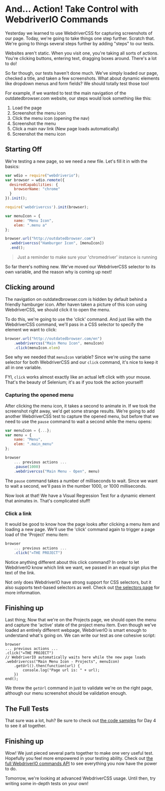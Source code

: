# And... Action! Take Control with WebdriverIO Commands

Yesterday we learned to use WebdriverCSS for capturing screenshots of our page. Today, we're going to take things one step further. Scratch that. We're going to things several steps further by adding "steps" to our tests.

Websites aren't static. When you visit one, you're taking all sorts of actions. You're clicking buttons, entering text, dragging boxes around. There's a lot to do!

So far though, our tests haven't done much. We've simply loaded our page, checked a title, and taken a few screenshots. What about dynamic elements like dropdown menus and form fields? We should totally test those too!

For example, if we wanted to test the main navigation of the outdatedbrowser.com website, our steps would look something like this:

1. Load the page
2. Screenshot the menu icon
3. Click the menu icon (opening the nav)
4. Screenshot the menu
5. Click a main nav link (New page loads automatically)
6. Screenshot the menu icon

## Starting Off

We're testing a new page, so we need a new file. Let's fill it in with the basics:

```js
var wdio = require("webdriverio");
var browser = wdio.remote({
  desiredCapabilities: {
    browserName: "chrome"
  }
}).init();

require('webdrivercss').init(browser);

var menuIcon = {
    name: "Menu Icon",
    elem: ".menu a"
};

browser.url("http://outdatedbrowser.com")
  .webdrivercss("Hamburger Icon", [menuIcon])
  .end();
```

> Just a reminder to make sure your 'chromedriver' instance is running

So far there's nothing new. We've moved our WebdriverCSS selector to its own variable, and the reason why is coming up next!

## Clicking around

The navigation on outdatedbrowser.com is hidden by default behind a friendly hamburger icon. After haven taken a picture of this icon using WebdriverCSS, we should click it to open the menu.

To do this, we're going to use the 'click' command. And just like with the WebdriverCSS command, we'll pass in a CSS selector to specify the element we want to click:

```js
browser.url("http://outdatedbrowser.com/en")
    .webdrivercss("Main Menu Icon", menuIcon)
    .click(menuIcon.elem)
```

See why we needed that `menuIcon` variable? Since we're using the same selector for both WebdriverCSS and our `click` command, it's nice to keep it all in one variable.

FYI, `click` works almost exactly like an actual left click with your mouse. That's the beauty of Selenium; it's as if you took the action yourself!

### Capturing the opened menu

After clicking the menu icon, it takes a second to animate in. If we took the screenshot right away, we'd get some strange results. We're going to add another WebdriverCSS test to capture the opened menu, but before that we need to use the `pause` command to wait a second while the menu opens:

```js
var menuIcon = {...};
var menu = {
    name: "Menu",
    elem: ".main_menu"
};

browser
    ... previous actions ...
    .pause(1000)
    .webdrivercss("Main Menu - Open", menu)
```

The `pause` command takes a number of milliseconds to wait. Since we want to wait a second, we'll pass in the number 1000, or 1000 milliseconds.

Now look at that! We have a Visual Regression Test for a dynamic element that animates in. That's complicated stuff!

### Click a link

It would be good to know how the page looks after clicking a menu item and loading a new page. We'll use the 'click' command again to trigger a page load of the 'Project' menu item:

```js
browser
    ... previous actions ...
    .click("=THE PROJECT")
```

Notice anything different about this click command? In order to let WebdriverIO know which link we want, we passed in an equal sign plus the text of the link. 

Not only does WebdriverIO have strong support for CSS selectors, but it also supports text-based selectors as well. Check out [the selectors page](http://webdriver.io/guide/usage/selectors.html) for more information.

## Finishing up

Last thing; Now that we're on the Projects page, we should open the menu and capture the 'active' state of the project menu item. Even though we've loaded an entirely different webpage, WebdriverIO is smart enough to understand what's going on. We can write our test as one cohesive script:

    browser
    ... previous actions ...
    .click("=THE PROJECT")
    // WebdriverIO automatically waits here while the new page loads
    .webdrivercss("Main Menu Icon - Projects", menuIcon)
		.getUrl().then(function(url) {
		    console.log("Page url is: " + url);
		})
    end();

We threw the `getUrl` command in just to validate we're on the right page, although our menu screenshot should be validation enough.

## The Full Tests

That sure was a lot, huh? Be sure to check out [the code samples](http://learn.visualregressiontesting.com/code-samples.zip) for Day 4 to see it all together.

## Finishing up

Wow! We just pieced several parts together to make one very useful test. Hopefully you feel more empowered in your testing ability. Check out [the full WebdriverIO commands API](http://webdriver.io/api.html) to see everything you now have the power to do.

Tomorrow, we're looking at advanced WebdriverCSS usage. Until then, try writing some in-depth tests on your own!
